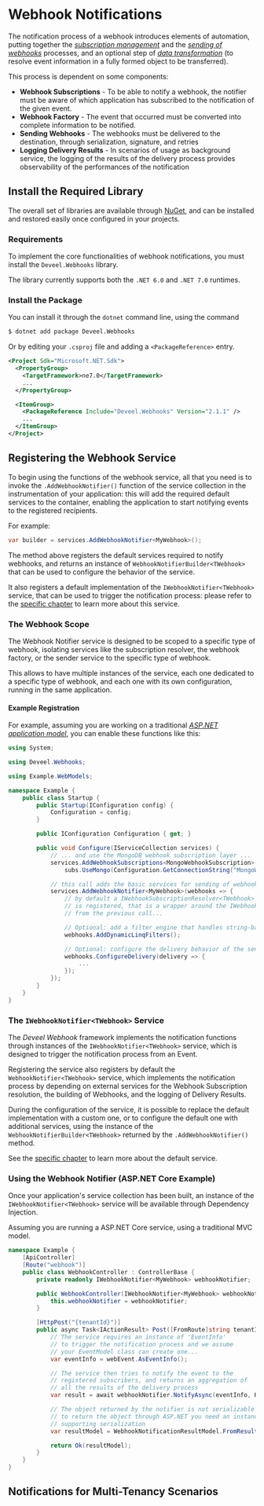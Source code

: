 # Webhook Notifications

The notification process of a webhook introduces elements of automation, putting together the [_subscription management_](webhook-subscriptions-management/) and the [_sending of webhooks_](../sending-webhooks/) processes, and an optional step of [_data transformation_](custom\_datafactory.md) (to resolve event information in a fully formed object to be transferred).

This process is dependent on some components:

* **Webhook Subscriptions** - To be able to notify a webhook, the notifier must be aware of which application has subscribed to the notification of the given event.
* **Webhook Factory** - The event that occurred must be converted into complete information to be notified.
* **Sending Webhooks** - The webhooks must be delivered to the destination, through serialization, signature, and retries
* **Logging Delivery Results** - In scenarios of usage as background service, the logging of the results of the delivery process provides observability of the performances of the notification

## Install the Required Library

The overall set of libraries are available through [NuGet](https://nuget.org), and can be installed and restored easily once configured in your projects.

### Requirements

To implement the core functionalities of webhook notifications, you must install the `Deveel.Webhooks` library.

The library currently supports both the `.NET 6.0` and `.NET 7.0` runtimes.

### Install the Package

You can install it through the `dotnet` command line, using the command

```sh
$ dotnet add package Deveel.Webhooks
```

Or by editing your `.csproj` file and adding a `<PackageReference>` entry.

```xml
<Project Sdk="Microsoft.NET.Sdk">
  <PropertyGroup>
    <TargetFramework>ne7.0</TargetFramework>
    ...
  </PropertyGroup>

  <ItemGroup>
    <PackageReference Include="Deveel.Webhooks" Version="2.1.1" />
    ...
  </ItemGroup>
</Project>
```

## Registering the Webhook Service

To begin using the functions of the webhook service, all that you need is to invoke the `.AddWebhookNotifier()` function of the service collection in the instrumentation of your application: this will add the required default services to the container, enabling the application to start notifying events to the registered recipients.

For example:

```csharp
var builder = services.AddWebhookNotifier<MyWebhook>();
```

The method above registers the default services required to notify webhooks, and returns an instance of `WebhookNotifierBuilder<TWebhook>` that can be used to configure the behavior of the service.

It also registers a default implementation of the `IWebhookNotifier<TWebhook>` service, that can be used to trigger the notification process: please refer to the [specific chapter](webhook_notifier.md) to learn more about this service.

### The Webhook Scope

The Webhook Notifier service is designed to be scoped to a specific type of webhook, isolating services like the subscription resolver, the webhook factory, or the sender service to the specific type of webhook.

This allows to have multiple instances of the service, each one dedicated to a specific type of webhook, and each one with its own configuration, running in the same application.

#### Example Registration

For example, assuming you are working on a traditional [_ASP.NET application model_](https://docs.microsoft.com/en-us/aspnet/core/fundamentals/?view=aspnetcore-6.0\&tabs=windows), you can enable these functions like this:

```csharp
using System;

using Deveel.Webhooks;

using Example.WebModels;

namespace Example {
    public class Startup {
        public Startup(IConfiguration config) {
            Configuration = config;
        }

        public IConfiguration Configuration { get; }

        public void Configure(IServiceCollection services) {
            // ... and use the MongoDB webhook subscription layer ...
            services.AddWebhookSubscriptions<MongoWebhookSubscription>(subs => 
                subs.UseMongo(Configuration.GetConnectionString("MongoWebhooks")));

            // this call adds the basic services for sending of webhooks
            services.AddWebhookNotifier<MyWebhook>(webhooks => {
                // by default a IWebhookSubscriptionResolver<TWebhook> service
                // is registered, that is a wrapper around the IWebhookSubscriptionRepository<MongoWebhookSubscription> available
                // from the previous call...

                // Optional: add a filter engine that handles string-based "linq" filters
                webhooks.AddDynamicLinqFilters();

                // Optional: configure the delivery behavior of the sender service
                webhooks.ConfigureDelivery(delivery => {
                    ...
                });
            });
        }
    }
}
```

### The `IWebhookNotifier<TWebhook>` Service

The _Deveel Webhook_ framework implements the notification functions through instances of the `IWebhookNotifier<TWebhook>` service, which is designed to trigger the notification process from an Event.

Registering the service also registers by default the `WebhookNotifier<TWebhook>` service, which implements the notification process by depending on external services for the Webhook Subscription resolution, the building of Webhooks, and the logging of Delivery Results.

During the configuration of the service, it is possible to replace the default implementation with a custom one, or to configure the default one with additional services, using the instance of the `WebhookNotifierBuilder<TWebhook>` returned by the `.AddWebhookNotifier()` method.

See the [specific chapter](webhook_notifier.md) to learn more about the default service.

### Using the Webhook Notifier (ASP.NET Core Example)

Once your application's service collection has been built, an instance of the `IWebhookNotifier<TWebhook>` service will be available through Dependency Injection.

Assuming you are running a ASP.NET Core service, using a traditional MVC model.

```csharp
namespace Example {
    [ApiController]
    [Route("webhook")]
    public class WebhookController : ControllerBase {
        private readonly IWebhookNotifier<MyWebhook> webhookNotifier;

        public WebhookController(IWebhookNotifier<MyWebhook> webhookNotifier) {
            this.webhookNotifier = webhookNotifier;
        }

        [HttpPost("{tenantId}")]
        public async Task<IActionResult> Post([FromRoute]string tenantId, [FromBody] EventModel webEvent) {
            // The service requires an instance of 'EventInfo'
            // to trigger the notification process and we assume
            // your EventModel class can create one...
            var eventInfo = webEvent.AsEventInfo();

            // The service then tries to notify the event to the
            // registered subscribers, and returns an aggregation of
            // all the results of the delivery process
            var result = await webhookNotifier.NotifyAsync(eventInfo, HttpContext.RequestAborted);

            // The object returned by the notifier is not serializable and
            // to return the object through ASP.NET you need an instance
            // supporting serialization
            var resultModel = WebhookNotificationResultModel.FromResult(result);

            return Ok(resultModel);
        }
    }
}
```

## Notifications for Multi-Tenancy Scenarios

